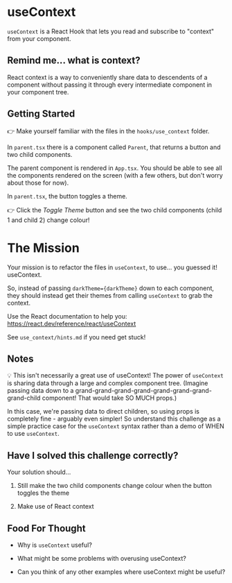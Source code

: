 # useContext

`useContext` is a React Hook that lets you read and subscribe to "context" from your component.

## Remind me... what is context?

React context is a way to conveniently share data to descendents of a component without passing it through every intermediate component in your component tree.

## Getting Started

👉 Make yourself familiar with the files in the `hooks/use_context` folder.

In `parent.tsx` there is a component called `Parent`, that returns a button and two child components.

The parent component is rendered in `App.tsx`. You should be able to see all the components rendered on the screen (with a few others, but don't worry about those for now).

In `parent.tsx`, the button toggles a theme.

👉 Click the _Toggle Theme_ button and see the two child components (child 1 and child 2) change colour!

# The Mission

Your mission is to refactor the files in `useContext`, to use... you guessed it! useContext.

So, instead of passing `darkTheme={darkTheme}` down to each component, they should instead get their themes from calling `useContext` to grab the context.

Use the React documentation to help you: https://react.dev/reference/react/useContext

See `use_context/hints.md` if you need get stuck!

## Notes

💡 This isn't necessarily a great use of useContext! The power of `useContext` is sharing data through a large and complex component tree. (Imagine passing data down to a grand-grand-grand-grand-grand-grand-grand-grand-child component! That would take SO MUCH props.)

In this case, we're passing data to direct children, so using props is completely fine - arguably even simpler! So understand this challenge as a simple practice case for the `useContext` syntax rather than a demo of WHEN to use `useContext`.

## Have I solved this challenge correctly?

Your solution should...

1. Still make the two child components change colour when the button toggles the theme

2. Make use of React context

## Food For Thought

-   Why is `useContext` useful?

-   What might be some problems with overusing useContext?

-   Can you think of any other examples where useContext might be useful?
